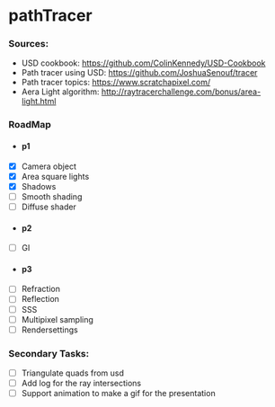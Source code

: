 # pathTracer



### Sources:
- USD cookbook: https://github.com/ColinKennedy/USD-Cookbook
- Path tracer using USD: https://github.com/JoshuaSenouf/tracer
- Path tracer topics: https://www.scratchapixel.com/
- Aera Light algorithm: http://raytracerchallenge.com/bonus/area-light.html

### RoadMap

- #### p1
- [X] Camera object
- [x] Area square lights
- [x] Shadows
- [ ] Smooth shading
- [ ] Diffuse shader

- #### p2
- [ ] GI

- #### p3
- [ ] Refraction
- [ ] Reflection
- [ ] SSS
- [ ] Multipixel sampling
- [ ] Rendersettings 

### Secondary Tasks:
- [ ] Triangulate quads from usd 
- [ ] Add log for the ray intersections
- [ ] Support animation to make a gif for the presentation
